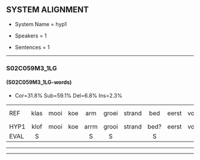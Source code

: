 
## SYSTEM ALIGNMENT

- System Name = hyp1

- Speakers = 1

- Sentences = 1

---

### S02C059M3_1LG

#### (S02C059M3_1LG-words)

- Cor=31.8%	Sub=59.1%	Del=6.8%	Ins=2.3%

|  |  |  |  |  |  |  |  |  |  |  |  |  |  |  |  |  |  |  |  |  |  |  |  |  |  |  |  |  |  |  |  |  |  |  |  |  |  |  |  |  |  |  |  |  |
|:--- |:---:|:---:|:---:|:---:|:---:|:---:|:---:|:---:|:---:|:---:|:---:|:---:|:---:|:---:|:---:|:---:|:---:|:---:|:---:|:---:|:---:|:---:|:---:|:---:|:---:|:---:|:---:|:---:|:---:|:---:|:---:|:---:|:---:|:---:|:---:|:---:|:---:|:---:|:---:|:---:|:---:|:---:|:---:|:---:|
| REF | klas | mooi | koe | arm | groei | strand | bed | eerst | voor | draai | * | sjaal | herfst | duur | straat | leeuw | clown | hoek | krant | hout | vriend | gauw | chips | groen | feest | reis | jas | * | huis | paard | vijf | muts | nieuw*(opnieuw) | kind | bang | oog | zacht | schoen | * | plas |  | neus | knoop | plank |
| HYP1 | klof | mooi | koe | arrm | grooi | strand | bed? | eerst | voor |  | drei | caal | herst | duur | straat | leel | klan | hook | krout | hout | vreemd | gal | schips | groen |  | fest | res | jos | es | ert | vis | mnuut | onieuw | kind | ban | oog | zacht |  | schoon | plas | ne | is | knop | plank |
| EVAL | S |  |  | S | S |  | S |  |  | D | S | S | S |  |  | S | S | S | S |  | S | S | S |  | D | S | S | S | S | S | S | S | S |  | S |  |  | D | S |  | I | S | S |  |
---

---
